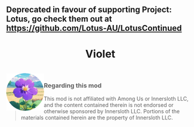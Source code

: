 ## Deprecated in favour of supporting Project: Lotus, go check them out at https://github.com/Lotus-AU/LotusContinued
<h1 align="center">Violet</h1>

<br>

<img align="left" alt="Cover" src=".github/logo.png" width="20%" height="auto" /> 

<p align="right">
  
> ### Regarding this mod
>
> This mod is not affiliated with Among Us or Innersloth LLC, and the content contained therein is not endorsed or otherwise sponsored by Innersloth LLC. Portions of the materials contained herein are the property of Innersloth LLC.
<br>

</p>
<p align="center">

